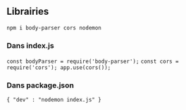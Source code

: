 ## Librairies

`npm i body-parser cors nodemon`

### Dans index.js

`const bodyParser = require('body-parser');`
`const cors = require('cors'); app.use(cors());`

### Dans package.json

`{ "dev" : "nodemon index.js" }`
